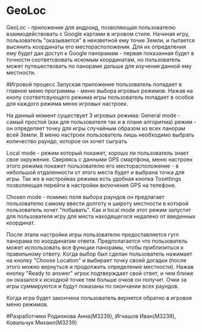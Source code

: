 # GeoLoc
GeoLoc - приложение для андроид, позволяющая пользователю взаимодействовать с Google картами в игровом стиле.
Начиная игру, пользователь "оказывается" в неизветной ему точке Земли, и пытается высянить координаты его месторасположения. Для их определения ему будет дан доступ к Google панорамам - первая показанная будет в точности соответсвовать искомым координатам, но пользователь может путешествовать по панораме дальше для изучения данной ему местности.

#Игровой процесс
Запуская приложение пользователь попадает в главное меню программы - меню выбора игровых режимов. Нажав на кнопу соответсвующего режима игры пользователь попадает в особое для каждого режима меню игровых настроек.

На данный момент существует 3 игровых режима:
General mode - самый простой (как для пользователя так и в плане алгоритма) режим - он определяет точку для игры случайным образом из всех панорам всей Земли. В меню настроек пользователь лишь необходимо выбрать количество раундо, которое он хочет сыграть

Local mode - режим который покажет, хорошо ли пользователь знает свое окружение. Сверяясь с данными GPS смартфона, меню настроек этого режима покажет пользователю его месторасположение - в небольшой отдаленности от этого места будет и выбрана точка для игры. Так же в настройках режима есть удобная кнопка Tosettings позволяющая перейти в настройки включения GPS на телефоне.

Chosen mode - помимо поля выбора раундов он предлагает пользователю самому ввести долготу и широту местности в которой пользователь хочет "побывать". Как и local mode этот режим запустит для пользователя игру для места находящегося недалеко от введенных координат.

После этапа настройки игры пользователю предоставляется гугл панорама по координатам ответа. Предполагается что пользователь может использовать все функции панорамы, чтобы приблизиться к правильному ответу. Когда выбор был сделан пользователь нажимает на кнопку "Choose Location" и выбирает точку своей догадки (после этого можно вернуться и продолжить определение местности). Нажав кнопку "Ready to answer" игрок подтверждает свой ответ, и чем ближе он оказался к исходной точке тем больше очков он получит. Очки за игры суммируются и будут показаны по окончании всех раундов.

Когда игра будет закончена пользователь вернется обратно в игровое меню режимов.

#Разработчики
Родионова Анна(M3239), Игнашов Иван(M3239), Ковальчук Михаил(M3239)
